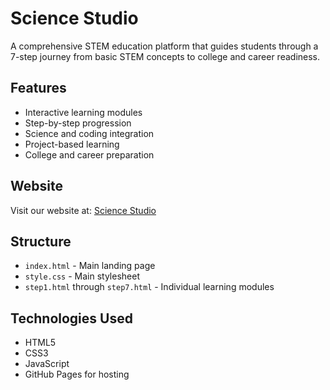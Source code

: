 # Science Studio

A comprehensive STEM education platform that guides students through a 7-step journey from basic STEM concepts to college and career readiness.

## Features

- Interactive learning modules
- Step-by-step progression
- Science and coding integration
- Project-based learning
- College and career preparation

## Website

Visit our website at: [Science Studio](https://jvingkar.github.io/stem-growth-site/)

## Structure

- `index.html` - Main landing page
- `style.css` - Main stylesheet
- `step1.html` through `step7.html` - Individual learning modules

## Technologies Used

- HTML5
- CSS3
- JavaScript
- GitHub Pages for hosting 